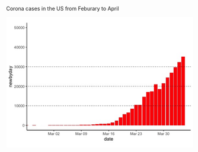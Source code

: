 Corona cases in the US from Feburary to April 

![](https://github.com/irenechang1510/Portfolio/blob/main/COVID19Viz/NYT-cases.jpeg)
